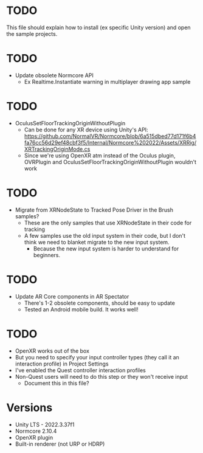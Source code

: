 # TODO
This file should explain how to install (ex specific Unity version) and open the sample projects.

# TODO
* Update obsolete Normcore API
	* Ex Realtime.Instantiate warning in multiplayer drawing app sample

# TODO
* OculusSetFloorTrackingOriginWithoutPlugin
	* Can be done for any XR device using Unity's API: https://github.com/NormalVR/Normcore/blob/6a515dbed77d171f6b4fa76cc56d29ef48cbf3f5/Internal/Normcore%202022/Assets/XRRig/XRTrackingOriginMode.cs
	* Since we're using OpenXR atm instead of the Oculus plugin, OVRPlugin and OculusSetFloorTrackingOriginWithoutPlugin wouldn't work

# TODO
* Migrate from XRNodeState to Tracked Pose Driver in the Brush samples?
	* These are the only samples that use XRNodeState in their code for tracking
	* A few samples use the old input system in their code, but I don't think we need to blanket migrate to the new input system.
		* Because the new input system is harder to understand for beginners.

# TODO
* Update AR Core components in AR Spectator
	* There's 1-2 obsolete components, should be easy to update
	* Tested an Android mobile build. It works well!

# TODO
* OpenXR works out of the box
* But you need to specify your input controller types (they call it an interaction profile) in Project Settings
* I've enabled the Quest controller interaction profiles
* Non-Quest users will need to do this step or they won't receive input
	* Document this in this file?

# Versions
* Unity LTS - 2022.3.37f1
* Normcore 2.10.4
* OpenXR plugin
* Built-in renderer (not URP or HDRP)
